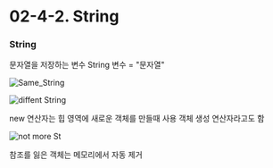 # 02-4-2. String

<h3>String</h3>

문자열을 저장하는 변수
String 변수 = "문자열"

![Same_String](https://user-images.githubusercontent.com/102217688/179388795-66d9bb89-8a06-43cf-abea-a958e42503a5.png)

![diffent String](https://user-images.githubusercontent.com/102217688/179388800-47e027c3-cf20-4034-8a62-52927eb7761d.png)

new 연산자는 힙 영역에 새로운 객체를 만들때 사용
객체 생성 연산자라고도 함

![not more St](https://user-images.githubusercontent.com/102217688/179388904-86f9bb4c-75df-46dd-9b97-0c902030bf5c.png)

참조를 잃은 객체는 메모리에서 자동 제거
